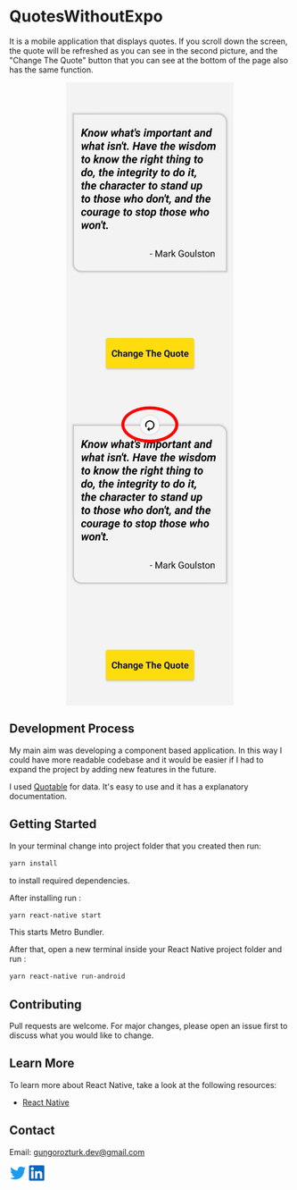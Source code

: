# QuotesWithoutExpo

It is a mobile application that displays quotes. If you scroll down the screen, the quote will be refreshed as you can see in the second picture, and the "Change The Quote" button that you can see at the bottom of the page also has the same function.

<p align="center"><img align="center" src="https://raw.githubusercontent.com/gngrozturk/QuotesApp/master/ss/SS1.jpg" width="300" />     <img align="center" src="https://raw.githubusercontent.com/gngrozturk/QuotesApp/master/ss/SS2.jpg" width="300" /></p>

## Development Process

My main aim was developing a component based application. In this way I could have more readable codebase and it would be easier if I had to expand the project by adding new features in the future.

I used [Quotable](https://opensourcelibs.com/lib/quotable) for data. It's easy to use and it has a explanatory documentation. 

## Getting Started

In your terminal change into project folder that you created then run:
```bash
yarn install
```
to install required dependencies.

After installing run :
```bash
yarn react-native start
```
This starts Metro Bundler.

After that, open a new terminal inside your React Native project folder and run :
```bash
yarn react-native run-android
```

## Contributing
Pull requests are welcome. For major changes, please open an issue first to discuss what you would like to change.

## Learn More
To learn more about React Native, take a look at the following resources:
- [React Native](https://reactnative.dev/docs/getting-started)

## Contact
Email: gungorozturk.dev@gmail.com
<p align="left">
<a href="https://twitter.com/ozturkkgungorr" target="blank"><img align="center" src="https://github.com/gngrozturk/gngrozturk/blob/master/tw.svg" height="30" width="30" /></a>
<a href="https://linkedin.com/in/güngör-öztürk" target="blank"><img align="center" src="https://github.com/gngrozturk/gngrozturk/blob/master/in.svg" alt="güngör-öztürk" height="30" width="30" /></a>
</p>

